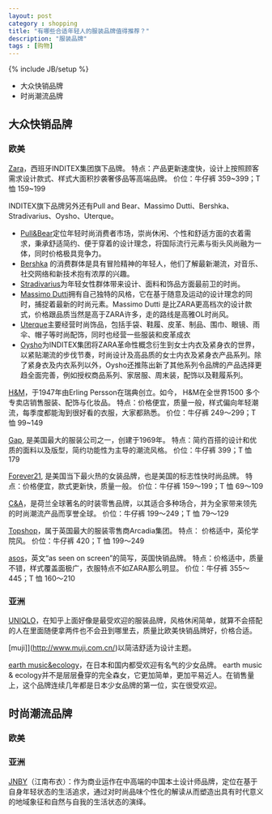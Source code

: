 ```yaml
---
layout: post
category : shopping
title: "有哪些合适年轻人的服装品牌值得推荐？"
description: "服装品牌"
tags : [购物]
---
```

{% include JB/setup %}

* 大众快销品牌
* 时尚潮流品牌

## 大众快销品牌

### 欧美

[Zara](http://www.zara.cn/cn/)，西班牙INDITEX集团旗下品牌。
特点：产品更新速度快，设计上按照顾客需求设计款式、样式大面积抄袭奢侈品等高端品牌。
价位：牛仔裤 359~399；T 恤 159~199

INDITEX旗下品牌另外还有Pull and Bear、Massimo Dutti、Bershka、Stradivarius、Oysho、Uterque。

* [Pull&Bear](http://www.pullandbear.com/cn/zh/)定位年轻时尚消费者市场，崇尚休闲、个性和舒适方面的衣着需求，秉承舒适简约、便于穿着的设计理念，将国际流行元素与街头风尚融为一体，同时价格极具竞争力。
* [Bershka](http://www.bershka.com/cn/zh/) 的消费群体是具有冒险精神的年轻人，他们了解最新潮流，对音乐、社交网络和新技术抱有浓厚的兴趣。
* [Stradivarius](http://www.stradivarius.com/cn/zh/)为年轻女性群体带来设计、面料和饰品方面最前卫的时尚。
* [Massimo Dutti](http://www.massimodutti.com/)拥有自己独特的风格，它在基于随意及运动的设计理念的同时，捕捉着最新的时尚元素。Massimo Dutti 是比ZARA更高档次的设计款式，价格跟品质当然是高于ZARA许多，走的路线是高雅OL时尚风。
* [Uterque](http://www.uterque.com/)主要经营时尚饰品，包括手袋、鞋履、皮革、制品、围巾、眼镜、雨伞、帽子等时尚配饰，同时也经营一些服装和皮革成衣
* [Oysho](http://www.oysho.com/)为INDITEX集团将ZARA革命性概念衍生到女士内衣及紧身衣的世界，以紧贴潮流的步伐节奏，时尚设计及高品质的女士内衣及紧身衣产品系列。除了紧身衣及内衣系列以外，Oysho还推陈出新了其他系列令品牌的产品选择更趋全面完善，例如授权商品系列、家居服、周末装，配饰以及鞋履系列。

[H&M](http://www2.hm.com/zh_cn/index.html
      )，于1947年由Erling Persson在瑞典创立。如今，
H&M在全世界1500 多个专卖店销售服装、配饰与化妆品。
特点：价格便宜，质量一般，样式偏向年轻潮流，每季度都能淘到很好看的衣服，大家都熟悉。
价位：牛仔裤 249～299；T 恤 99~149

[Gap](http://www.gap.cn/), 是美国最大的服装公司之一，创建于1969年。
特点：简约百搭的设计和优质的面料以及版型，简约功能性为主导的潮流风格。
价位：牛仔裤 399；T 恤 179

[Forever21](http://www.forever21.cn/), 是美国当下最火热的女装品牌，也是美国的标志性快时尚品牌。
特点：价格便宜，款式更新快，质量一般。
价位：牛仔裤 159～199；T 恤 69～109

[C&A](http://www.canda.cn/)，是荷兰全球著名的时装零售品牌，以其适合多种场合，并为全家带来领先的时尚潮流产品而享誉全球。 
价位：牛仔裤 199～249；T 恤 79～129

[Topshop](http://topshop.tmall.com/)，属于英国最大的服装零售商Arcadia集团。
特点： 价格适中，英伦学院风。
价位：牛仔裤 420；T 恤 199～249

[asos](http://www.asos.cn/)，英文“as seen on screen”的简写，英国快销品牌。
特点：价格适中，质量不错，样式覆盖面极广，衣服特点不如ZARA那么明显。
价位：牛仔裤 355～445；T 恤 160～210

### 亚洲

[UNIQLO](http://www.uniqlo.cn/)，在知乎上面好像是最受欢迎的服装品牌，风格休闲简单，就算不会搭配的人在里面随便拿两件也不会丑到哪里去，质量比欧美快销品牌好，价格合适。

[muji]](http://www.muji.com.cn/)以简洁舒适为设计主题。

[earth music&ecology](http://earthmusic.tmall.com/)，在日本和国内都受欢迎有名气的少女品牌。
earth music & ecology并不是层层叠穿的完全森女，它更加简单，更加平易近人。在销售量上，这个品牌连续几年都是日本少女品牌的第一位，实在很受欢迎。 

## 时尚潮流品牌 

### 欧美

### 亚洲

[JNBY](http://jnby.tmall.com/)（江南布衣）：作为商业运作在中高端的中国本土设计师品牌，定位在基于自身年轻状态的生活追求，通过对时尚品味个性化的解读从而塑造出具有时代意义的地域象征和自然与自我的生活状态的演绎。
